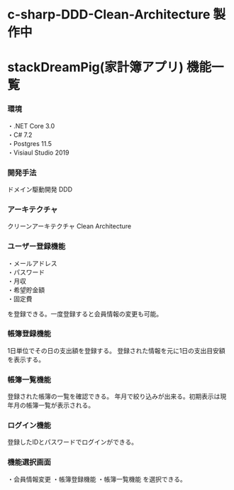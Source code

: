 # c-sharp-DDD-Clean-Architecture 製作中

# stackDreamPig(家計簿アプリ) 機能一覧

### 環境
・.NET Core 3.0  
・C# 7.2  
・Postgres 11.5  
・Visiaul Studio 2019  

### 開発手法
ドメイン駆動開発  DDD

### アーキテクチャ  
クリーンアーキテクチャ Clean Architecture  


### ユーザー登録機能
・メールアドレス  
・パスワード  
・月収  
・希望貯金額  
・固定費  

を登録できる。一度登録すると会員情報の変更も可能。

### 帳簿登録機能
1日単位でその日の支出額を登録する。
登録された情報を元に1日の支出目安額を表示する。

### 帳簿一覧機能
登録された帳簿の一覧を確認できる。
年月で絞り込みが出来る。初期表示は現年月の帳簿一覧が表示される。

### ログイン機能
登録したIDとパスワードでログインができる。

### 機能選択画面
・会員情報変更
・帳簿登録機能
・帳簿一覧機能
を選択できる。
